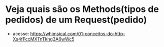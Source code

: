 # Veja quais são os Methods(tipos de pedidos) de um Request(pedido)
* acesse: https://whimsical.com/01-conceitos-do-http-Xs4fFccMXTnTkhg3A6wWc5